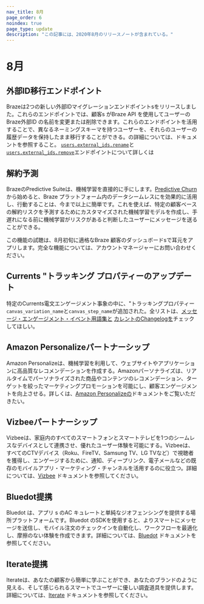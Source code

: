 ```yaml
---
nav_title: 8月
page_order: 6
noindex: true
page_type: update
description: "この記事には、2020年8月のリリースノートが含まれている。"
---
```

# 8月

## 外部ID移行エンドポイント

Brazeは2つの新しい外部IDマイグレーションエンドポイントsをリリースしました。これらのエンドポイントでは、顧客s がBraze API を使用してユーザーのBraze外部ID の名前を変更または削除できます。これらのエンドポイントを活用することで、異なるネーミングスキーマを持つユーザーを、それらのユーザーの履歴データを保持したまま移行することができる。の詳細については、ドキュメントを参照すること。 [`users.external_ids.rename`]({{site.baseurl}}/api/endpoints/user_data/external_id_migration/post_external_ids_rename/)と [`users.external_ids.remove`]({{site.baseurl}}/api/endpoints/user_data/external_id_migration/post_external_ids_remove/)エンドポイントについて詳しくは

## 解約予測

BrazeのPredictive Suiteは、機械学習を直接的に手にします。[Predictive Churn]({{site.baseurl}}/user_guide/predictive_suite/)から始めると、Braze プラットフォーム内のデータシームレスにを効果的に活用し、行動することは、今まで以上に簡単です。これを使えば、特定の顧客ベースの解約リスクを予測するためにカスタマイズされた機械学習モデルを作成し、手遅れになる前に機械学習がリスクがあると判断したユーザーにメッセージを送ることができる。 

この機能の試聴は、8月初旬に適格なBraze 顧客のダッシュボードsで耳元をアプリします。完全な機能については、アカウントマネージャーにお問い合わせください。

## Currents "トラッキング プロパティーのアップデート

特定のCurrents電文エンゲージメント事象の中に、"トラッキングプロパティー`canvas_variation_name`と`canvas_step_name`が追加された。全リストは、[メッセージ・エンゲージメント・イベント用語集と]({{site.baseurl}}/user_guide/data_and_analytics/braze_currents/event_glossary/message_engagement_events/) [カレントのChangelogを]({{site.baseurl}}/user_guide/data_and_analytics/braze_currents/)チェックしてほしい。

## Amazon Personalizeパートナーシップ

Amazon Personalizeは、機械学習を利用して、ウェブサイトやアプリケーションに高品質なレコメンデーションを作成する。Amazonパーソナライズは、リアルタイムでパーソナライズされた商品やコンテンツのレコメンデーション、ターゲットを絞ったマーケティングプロモーションを可能にし、顧客エンゲージメントを向上させる。詳しくは、[Amazon Personalizeの]({{site.baseurl}}/partners/data_augmentation/recommendation/amazon_personalize/)ドキュメントをご覧いただきたい。

## Vizbeeパートナーシップ

Vizbeeは、家庭内のすべてのスマートフォンとスマートテレビを1つのシームレスなデバイスとして連携させ、優れたユーザー体験を可能にする。Vizbeeは、すべてのCTVデバイス（Roku、FireTV、Samsung TV、LG TVなど）で視聴者を獲得し、エンゲージするために、通知、ディープリンク、電子メールなどの既存のモバイルアプリ・マーケティング・チャンネルを活用するのに役立つ。詳細については、[Vizbee]({{site.baseurl}}/partners/channel_extensions/deep_linking/vizbee_for_tv_deeplinking/) ドキュメントを参照してください。 

## Bluedot提携

Bluedot は、アプリ s のAC キュレートと単純なジオフェンシングを提供する場所プラットフォームです。Bluedot のSDKを使用すると、よりスマートにメッセージを送信し、モバイル注文のチェックインを自動化し、ワークフローを最適化し、摩擦のない体験を作成できます。詳細については、[Bluedot]({{site.baseurl}}/partners/data_augmentation/contextual_location/bluedot/#bluedot) ドキュメントを参照してください。 

## Iterate提携

Iterateは、あなたの顧客から簡単に学ぶことができ、あなたのブランドのように見える、そして感じられるスマートでユーザーに優しい調査道具を提供します。詳細については、[Iterate]({{site.baseurl}}/partners/additional_channels/surveys/iterate/) ドキュメントを参照してください。 
